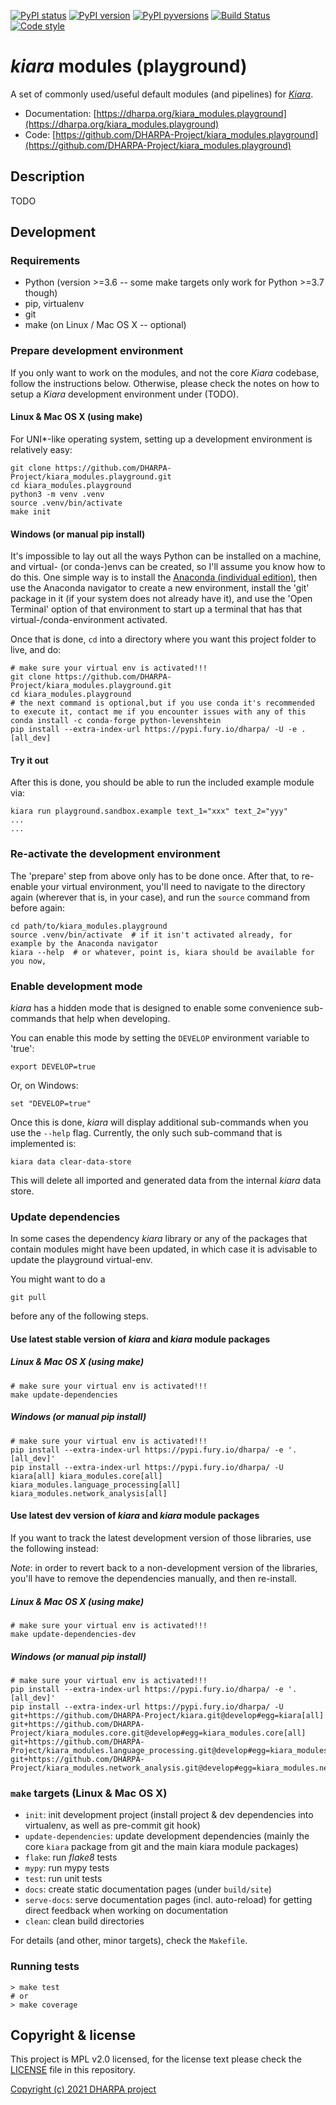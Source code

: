 [![PyPI status](https://img.shields.io/pypi/status/kiara_modules.playground.svg)](https://pypi.python.org/pypi/kiara/)
[![PyPI version](https://img.shields.io/pypi/v/kiara_modules.playground.svg)](https://pypi.python.org/pypi/kiara/)
[![PyPI pyversions](https://img.shields.io/pypi/pyversions/kiara_modules.playground.svg)](https://pypi.python.org/pypi/kiara/)
[![Build Status](https://img.shields.io/endpoint.svg?url=https%3A%2F%2Factions-badge.atrox.dev%2FDHARPA-Project%2Fkiara%2Fbadge%3Fref%3Ddevelop&style=flat)](https://actions-badge.atrox.dev/DHARPA-Project/kiara_modules.playground/goto?ref=develop)
[![Code style](https://img.shields.io/badge/code%20style-black-000000.svg)](https://github.com/ambv/black)

# *kiara* modules (playground)

A set of commonly used/useful default modules (and pipelines) for [*Kiara*](https://github.com/DHARPA-project/kiara).

 - Documentation: [https://dharpa.org/kiara_modules.playground](https://dharpa.org/kiara_modules.playground)
 - Code: [https://github.com/DHARPA-Project/kiara_modules.playground](https://github.com/DHARPA-Project/kiara_modules.playground)

## Description

TODO

## Development

### Requirements

- Python (version >=3.6 -- some make targets only work for Python >=3.7 though)
- pip, virtualenv
- git
- make (on Linux / Mac OS X -- optional)


### Prepare development environment

If you only want to work on the modules, and not the core *Kiara* codebase, follow the instructions below. Otherwise, please
check the notes on how to setup a *Kiara* development environment under (TODO).

#### Linux & Mac OS X (using make)

For UNI*-like operating system, setting up a development environment is relatively easy:

```console
git clone https://github.com/DHARPA-Project/kiara_modules.playground.git
cd kiara_modules.playground
python3 -m venv .venv
source .venv/bin/activate
make init
```

#### Windows (or manual pip install)

It's impossible to lay out all the ways Python can be installed on a machine, and virtual- (or conda-)envs can be created, so I'll assume you know how to do this.
One simple way is to install the [Anaconda (individual edition)](https://docs.anaconda.com/anaconda/install/index.html), then use the Anaconda navigator to create a new environment, install the 'git' package in it (if your system does not already have it), and use the 'Open Terminal' option of that environment to start up a terminal that has that virtual-/conda-environment activated.

Once that is done, `cd` into a directory where you want this project folder to live, and do:

```console
# make sure your virtual env is activated!!!
git clone https://github.com/DHARPA-Project/kiara_modules.playground.git
cd kiara_modules.playground
# the next command is optional,but if you use conda it's recommended to execute it, contact me if you encounter issues with any of this
conda install -c conda-forge python-levenshtein
pip install --extra-index-url https://pypi.fury.io/dharpa/ -U -e .[all_dev]
```

#### Try it out

After this is done, you should be able to run the included example module via:

```console
kiara run playground.sandbox.example text_1="xxx" text_2="yyy"
...
...
```

### Re-activate the development environment

The 'prepare' step from above only has to be done once. After that, to re-enable your virtual environment,
you'll need to navigate to the directory again (wherever that is, in your case), and run the ``source`` command from before again:

```console
cd path/to/kiara_modules.playground
source .venv/bin/activate  # if it isn't activated already, for example by the Anaconda navigator
kiara --help  # or whatever, point is, kiara should be available for you now,
```

### Enable development mode

*kiara* has a hidden mode that is designed to enable some convenience sub-commands that help when developing.

You can enable this mode by setting the ``DEVELOP`` environment variable to 'true':

```
export DEVELOP=true
```

Or, on Windows:
```
set "DEVELOP=true"
```

Once this is done, *kiara* will display additional sub-commands when you use the ``--help`` flag. Currently, the only such
sub-command that is implemented is:

```
kiara data clear-data-store
```

This will delete all imported and generated data from the internal *kiara* data store.

### Update dependencies

In some cases the dependency *kiara* library or any of the packages that contain modules might have been updated, in which
case it is advisable to update the playground virtual-env.

You might want to do a

```console
git pull
```

before any of the following steps.

#### Use latest stable version of *kiara* and *kiara* module packages

##### Linux & Mac OS X (using make)

```console
# make sure your virtual env is activated!!!
make update-dependencies
```

##### Windows (or manual pip install)

```console
# make sure your virtual env is activated!!!
pip install --extra-index-url https://pypi.fury.io/dharpa/ -e '.[all_dev]'
pip install --extra-index-url https://pypi.fury.io/dharpa/ -U kiara[all] kiara_modules.core[all] kiara_modules.language_processing[all] kiara_modules.network_analysis[all]
```

#### Use latest dev version of *kiara* and *kiara* module packages

If you want to track the latest development version of those libraries, use the following instead:

*Note*: in order to revert back to a non-development version of the libraries, you'll have to remove the dependencies manually, and then re-install.

##### Linux & Mac OS X (using make)

```console
# make sure your virtual env is activated!!!
make update-dependencies-dev
```

##### Windows (or manual pip install)

```console
# make sure your virtual env is activated!!!
pip install --extra-index-url https://pypi.fury.io/dharpa/ -e '.[all_dev]'
pip install --extra-index-url https://pypi.fury.io/dharpa/ -U git+https://github.com/DHARPA-Project/kiara.git@develop#egg=kiara[all] git+https://github.com/DHARPA-Project/kiara_modules.core.git@develop#egg=kiara_modules.core[all] git+https://github.com/DHARPA-Project/kiara_modules.language_processing.git@develop#egg=kiara_modules.language_processing[all] git+https://github.com/DHARPA-Project/kiara_modules.network_analysis.git@develop#egg=kiara_modules.network_analysis[all]
```

### ``make`` targets (Linux & Mac OS X)

- ``init``: init development project (install project & dev dependencies into virtualenv, as well as pre-commit git hook)
- ``update-dependencies``: update development dependencies (mainly the core ``kiara`` package from git and the main kiara module packages)
- ``flake``: run *flake8* tests
- ``mypy``: run mypy tests
- ``test``: run unit tests
- ``docs``: create static documentation pages (under ``build/site``)
- ``serve-docs``: serve documentation pages (incl. auto-reload) for getting direct feedback when working on documentation
- ``clean``: clean build directories

For details (and other, minor targets), check the ``Makefile``.


### Running tests

``` console
> make test
# or
> make coverage
```


## Copyright & license

This project is MPL v2.0 licensed, for the license text please check the [LICENSE](/LICENSE) file in this repository.

[Copyright (c) 2021 DHARPA project](https://dharpa.org)
